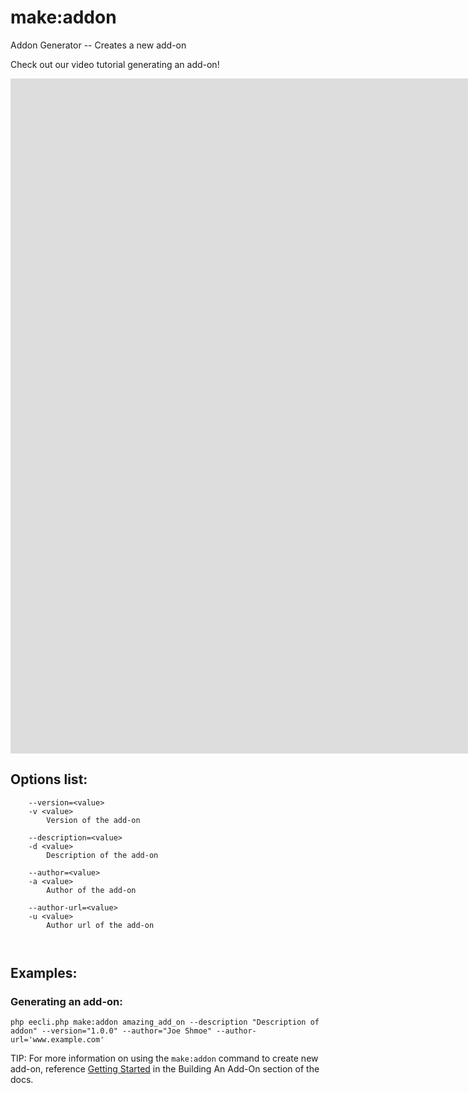 # make:addon

Addon Generator -- Creates a new add-on

Check out our video tutorial generating an add-on!
<div class="video-wrapper">
<iframe src="https://www.youtube.com/embed/I5rZ322RSJk?vq=HD1080" width="1920" height="1080" frameborder="0" webkitallowfullscreen mozallowfullscreen allowfullscreen></iframe>
</div>

## Options list:

```
    --version=<value>
    -v <value>
        Version of the add-on

    --description=<value>
    -d <value>
        Description of the add-on

    --author=<value>
    -a <value>
        Author of the add-on

    --author-url=<value>
    -u <value>
        Author url of the add-on



```

## Examples:

### Generating an add-on:

`php eecli.php make:addon amazing_add_on --description "Description of addon" --version="1.0.0" --author="Joe Shmoe" --author-url='www.example.com'`

TIP: For more information on using the `make:addon` command to create new add-on, reference [Getting Started](development/addon-development-overview.md#getting-started) in the Building An Add-On section of the docs.
